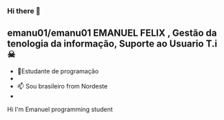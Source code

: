 ### Hi there 👋


**emanu01/emanu01** EMANUEL FELIX , Gestão da tenologia da informação, Suporte ao Usuario T.i ☠
- 
- 🌱Estudante de programação 
-
- 📫 Sou brasileiro from Nordeste
- 




Hi I'm Emanuel programming student

